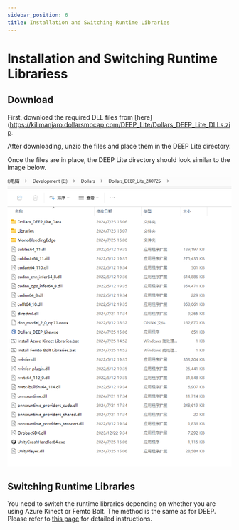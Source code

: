 ```yaml
---
sidebar_position: 6
title: Installation and Switching Runtime Libraries
---
```


# Installation and Switching Runtime Librariess

## Download

First, download the required DLL files from [here](https://kilimanjaro.dollarsmocap.com/DEEP_Lite/Dollars_DEEP_Lite_DLLs.zip.

After downloading, unzip the files and place them in the DEEP Lite directory.

Once the files are in place, the DEEP Lite directory should look similar to the image below.

![](../../img/2024_07_25_16_55_37.png)

## Switching Runtime Libraries

You need to switch the runtime libraries depending on whether you are using Azure Kinect or Femto Bolt. The method is the same as for DEEP. Please refer to [this page](/Dollars-DEEP/lilbraries) for detailed instructions.
